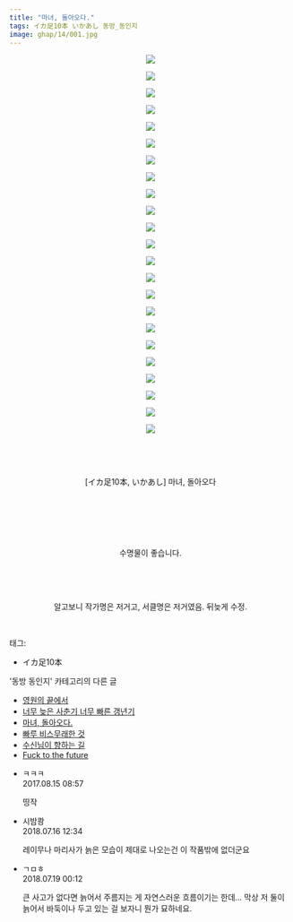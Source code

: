 ```yaml
---
title: "마녀, 돌아오다."
tags: イカ足10本 いかあし 동방_동인지
image: ghap/14/001.jpg
---
```

<div class="article">
<p style="text-align: center; clear: none; float: none;"><img src="{{ site.nasurl }}/ghap/14/001.jpg"/></p>
<p style="text-align: center; clear: none; float: none;"><img src="{{ site.nasurl }}/ghap/14/002.jpg"/></p>
<p style="text-align: center; clear: none; float: none;"><img src="{{ site.nasurl }}/ghap/14/003.jpg"/></p>
<p style="text-align: center; clear: none; float: none;"><img src="{{ site.nasurl }}/ghap/14/004.jpg"/></p>
<p style="text-align: center; clear: none; float: none;"><img src="{{ site.nasurl }}/ghap/14/005.jpg"/></p>
<p style="text-align: center; clear: none; float: none;"><img src="{{ site.nasurl }}/ghap/14/006.jpg"/></p>
<p style="text-align: center; clear: none; float: none;"><img src="{{ site.nasurl }}/ghap/14/007.jpg"/></p>
<p style="text-align: center; clear: none; float: none;"><img src="{{ site.nasurl }}/ghap/14/008.jpg"/></p>
<p style="text-align: center; clear: none; float: none;"><img src="{{ site.nasurl }}/ghap/14/009.jpg"/></p>
<p style="text-align: center; clear: none; float: none;"><img src="{{ site.nasurl }}/ghap/14/010.jpg"/></p>
<p style="text-align: center; clear: none; float: none;"><img src="{{ site.nasurl }}/ghap/14/011.jpg"/></p>
<p style="text-align: center; clear: none; float: none;"><img src="{{ site.nasurl }}/ghap/14/012.jpg"/></p>
<p style="text-align: center; clear: none; float: none;"><img src="{{ site.nasurl }}/ghap/14/013.jpg"/></p>
<p style="text-align: center; clear: none; float: none;"><img src="{{ site.nasurl }}/ghap/14/014.jpg"/></p>
<p style="text-align: center; clear: none; float: none;"><img src="{{ site.nasurl }}/ghap/14/015.jpg"/></p>
<p style="text-align: center; clear: none; float: none;"><img src="{{ site.nasurl }}/ghap/14/016.jpg"/></p>
<p style="text-align: center; clear: none; float: none;"><img src="{{ site.nasurl }}/ghap/14/017.jpg"/></p>
<p style="text-align: center; clear: none; float: none;"><img src="{{ site.nasurl }}/ghap/14/018.jpg"/></p>
<p style="text-align: center; clear: none; float: none;"><img src="{{ site.nasurl }}/ghap/14/019.jpg"/></p>
<p style="text-align: center; clear: none; float: none;"><img src="{{ site.nasurl }}/ghap/14/020.jpg"/></p>
<p style="text-align: center; clear: none; float: none;"><img src="{{ site.nasurl }}/ghap/14/021.jpg"/></p>
<p style="text-align: center; clear: none; float: none;"><img src="{{ site.nasurl }}/ghap/14/022.jpg"/></p>
<p style="text-align: center; clear: none; float: none;"><img src="{{ site.nasurl }}/ghap/14/023.jpg"/></p>
<p style="text-align: center; clear: none; float: none;"><br/></p>
<p style="text-align: center; clear: none; float: none;"><br/></p>
<p style="text-align: center; clear: none; float: none;">[イカ足10本, いかあし] 마녀, 돌아오다</p>
<p style="text-align: center; clear: none; float: none;"><br/></p>
<p style="text-align: center; clear: none; float: none;"><br/></p>
<p style="text-align: center; clear: none; float: none;"><br/></p>
<p style="text-align: center; clear: none; float: none;">수명물이 좋습니다.</p>
<p style="text-align: center; clear: none; float: none;"><br/></p>
<p style="text-align: center; clear: none; float: none;"><br/></p>
<p style="text-align: center; clear: none; float: none;">알고보니 작가명은 저거고, 서클명은 저거였음. 뒤늦게 수정.</p>
<p><br/></p>
</div><div class="tagTrail">
<p>태그: </p>
<ul>
<li>イカ足10本</li>
</ul>
</div><div class="another">
<p>'동방 동인지' 카테고리의 다른 글</p>
<ul>
<li><a href="/2016-06-16-ghap_16">영원의 끝에서</a></li>
<li><a href="/2016-06-16-ghap_15">너무 늦은 사춘기 너무 빠른 갱년기</a></li>
<li><a href="/2016-06-16-ghap_14">마녀, 돌아오다.</a></li>
<li><a href="/2016-06-16-ghap_13">빠루 비스무래한 것</a></li>
<li><a href="/2016-06-16-ghap_12">수신님이 향하는 길</a></li>
<li><a href="/2016-06-16-ghap_11">Fuck to the future</a></li>
</ul>
</div><div class="cb_module cb_fluid">
<div class="cb_wrt cb_profile">
<div class="comment">
<ul>
<li class="cb_thumb_off" id="comment15059962">
<div class="cb_comment_area">
<div class="cb_info_area">
<div class="cb_section">
<span class="cb_nick_name">ㅋㅋㅋ</span>
</div>
<div class="cb_section">
<span class="cb_date">2017.08.15 08:57 </span>
</div>
</div>
<div class="cb_dsc_comment">
<p class="cb_dsc">
											띵작
										</p>
</div>
</div></li>
<li class="cb_thumb_off" id="comment15287799">
<div class="cb_comment_area">
<div class="cb_info_area">
<div class="cb_section">
<span class="cb_nick_name">시밤쾅</span>
</div>
<div class="cb_section">
<span class="cb_date">2018.07.16 12:34 </span>
</div>
</div>
<div class="cb_dsc_comment">
<p class="cb_dsc">
											레이무나 마리사가 늙은 모습이 제대로 나오는건 이 작품밖에 없더군요
										</p>
</div>
</div></li>
<li class="cb_thumb_off" id="comment15289591">
<div class="cb_comment_area">
<div class="cb_info_area">
<div class="cb_section">
<span class="cb_nick_name">ㄱㅁㅎ</span>
</div>
<div class="cb_section">
<span class="cb_date">2018.07.19 00:12 </span>
</div>
</div>
<div class="cb_dsc_comment">
<p class="cb_dsc">
											큰 사고가 없다면 늙어서 주름지는 게 자연스러운 흐름이기는 한데... 막상 저 둘이 늙어서 바둑이나 두고 있는 걸 보자니 뭔가 묘하네요.
										</p>
</div>
</div></li>
</ul>
</div>
</div><!-- commentList close -->
</div>
<br/>
<p id="refer"></p>
<br/>
